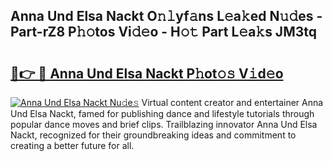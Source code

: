 ## Anna Und Elsa Nackt O𝚗𝚕yf𝚊ns L𝚎a𝚔ed N𝚞𝚍es - Part-rZ8 P𝚑𝚘tos Vi𝚍𝚎o - H𝚘𝚝 Part L𝚎a𝚔s JM3tq

# <h2><a href="http://kf0ftnj.oniu.top/?m=Anna+Und+Elsa+Nackt">🔗👉 🔴 Anna Und Elsa Nackt P𝚑ot𝚘𝚜 V𝚒d𝚎o</a></h2>

[![Anna Und Elsa Nackt Nu𝚍e𝚜](https://i.imgur.com/0qMVB7G.gif)](http://kf0ftnj.oniu.top/?m=Anna+Und+Elsa+Nackt)
Virtual content creator and entertainer Anna Und Elsa Nackt, famed for publishing dance and lifestyle tutorials through popular dance moves and brief clips. Trailblazing innovator Anna Und Elsa Nackt, recognized for their groundbreaking ideas and commitment to creating a better future for all.  
